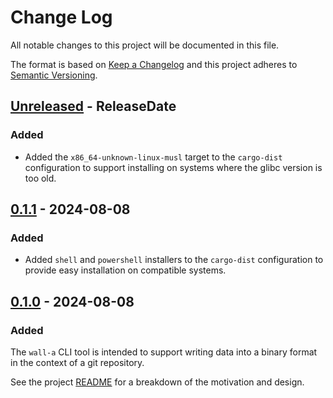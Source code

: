 # Change Log

All notable changes to this project will be documented in this file.

The format is based on [Keep a Changelog](http://keepachangelog.com/)
and this project adheres to [Semantic Versioning](http://semver.org/).

<!-- next-header -->

## [Unreleased] - ReleaseDate

### Added

 - Added the `x86_64-unknown-linux-musl` target to the `cargo-dist` configuration to support installing
   on systems where the glibc version is too old.

## [0.1.1] - 2024-08-08

### Added

 - Added `shell` and `powershell` installers to the `cargo-dist` configuration to provide easy
   installation on compatible systems.

## [0.1.0] - 2024-08-08

### Added

The `wall-a` CLI tool is intended to support writing data into a binary format
in the context of a git repository.

See the project [README](https://github.com/declanvk/wall-a/blob/main/README.md)
for a breakdown of the motivation and design.

<!-- next-url -->
[Unreleased]: https://github.com/declanvk/wall-a/compare/v0.1.1...HEAD
[0.1.1]: https://github.com/declanvk/wall-a/compare/v0.1.0...v0.1.1
[0.1.0]: https://github.com/declanvk/wall-a/compare/7c0ddf9fe8087f5dd530d9a3e5e3a1bd492cff34...v0.1.0
